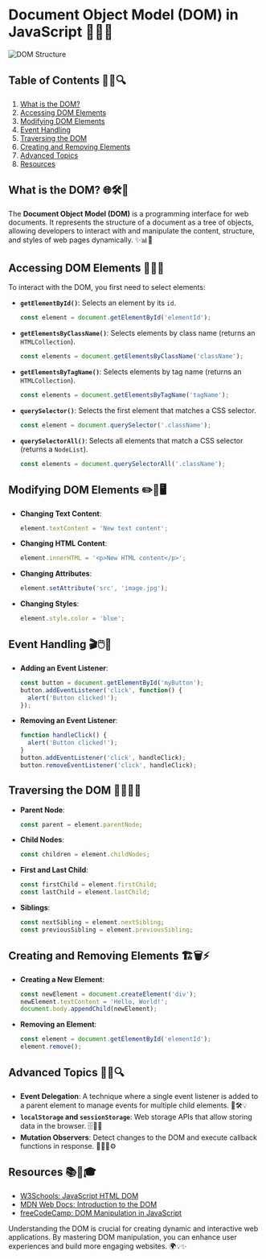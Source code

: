# Document Object Model (DOM) in JavaScript 🌟📜💡

![DOM Structure](https://www.w3schools.com/js/pic_htmltree.gif)

## Table of Contents 📑📌🔍

1. [What is the DOM?](#what-is-the-dom)
2. [Accessing DOM Elements](#accessing-dom-elements)
3. [Modifying DOM Elements](#modifying-dom-elements)
4. [Event Handling](#event-handling)
5. [Traversing the DOM](#traversing-the-dom)
6. [Creating and Removing Elements](#creating-and-removing-elements)
7. [Advanced Topics](#advanced-topics)
8. [Resources](#resources)

## What is the DOM? 🌐🛠️📄

The **Document Object Model (DOM)** is a programming interface for web documents. It represents the structure of a document as a tree of objects, allowing developers to interact with and manipulate the content, structure, and styles of web pages dynamically. ✨📊🔧

## Accessing DOM Elements 🎯📂🔎

To interact with the DOM, you first need to select elements:

- **`getElementById()`**: Selects an element by its `id`.
  ```javascript
  const element = document.getElementById('elementId');
  ```

- **`getElementsByClassName()`**: Selects elements by class name (returns an `HTMLCollection`).
  ```javascript
  const elements = document.getElementsByClassName('className');
  ```

- **`getElementsByTagName()`**: Selects elements by tag name (returns an `HTMLCollection`).
  ```javascript
  const elements = document.getElementsByTagName('tagName');
  ```

- **`querySelector()`**: Selects the first element that matches a CSS selector.
  ```javascript
  const element = document.querySelector('.className');
  ```

- **`querySelectorAll()`**: Selects all elements that match a CSS selector (returns a `NodeList`).
  ```javascript
  const elements = document.querySelectorAll('.className');
  ```

## Modifying DOM Elements ✏️🎨🖥️

- **Changing Text Content**:
  ```javascript
  element.textContent = 'New text content';
  ```

- **Changing HTML Content**:
  ```javascript
  element.innerHTML = '<p>New HTML content</p>';
  ```

- **Changing Attributes**:
  ```javascript
  element.setAttribute('src', 'image.jpg');
  ```

- **Changing Styles**:
  ```javascript
  element.style.color = 'blue';
  ```

## Event Handling 🎬🖱️📢

- **Adding an Event Listener**:
  ```javascript
  const button = document.getElementById('myButton');
  button.addEventListener('click', function() {
    alert('Button clicked!');
  });
  ```

- **Removing an Event Listener**:
  ```javascript
  function handleClick() {
    alert('Button clicked!');
  }
  button.addEventListener('click', handleClick);
  button.removeEventListener('click', handleClick);
  ```

## Traversing the DOM 🌿🔄🕵️‍♂️

- **Parent Node**:
  ```javascript
  const parent = element.parentNode;
  ```

- **Child Nodes**:
  ```javascript
  const children = element.childNodes;
  ```

- **First and Last Child**:
  ```javascript
  const firstChild = element.firstChild;
  const lastChild = element.lastChild;
  ```

- **Siblings**:
  ```javascript
  const nextSibling = element.nextSibling;
  const previousSibling = element.previousSibling;
  ```

## Creating and Removing Elements 🏗️🗑️⚡

- **Creating a New Element**:
  ```javascript
  const newElement = document.createElement('div');
  newElement.textContent = 'Hello, World!';
  document.body.appendChild(newElement);
  ```

- **Removing an Element**:
  ```javascript
  const element = document.getElementById('elementId');
  element.remove();
  ```

## Advanced Topics 🚀🧠🔍

- **Event Delegation**: A technique where a single event listener is added to a parent element to manage events for multiple child elements. 📢🛠️💡
- **`localStorage` and `sessionStorage`**: Web storage APIs that allow storing data in the browser. 🗄️🔑📂
- **Mutation Observers**: Detect changes to the DOM and execute callback functions in response. 🕵️‍♀️🔄⚙️

## Resources 📚🔗🎓

- [W3Schools: JavaScript HTML DOM](https://www.w3schools.com/js/js_htmldom.asp)
- [MDN Web Docs: Introduction to the DOM](https://developer.mozilla.org/en-US/docs/Web/API/Document_Object_Model/Introduction)
- [freeCodeCamp: DOM Manipulation in JavaScript](https://www.freecodecamp.org/news/dom-manipulation-in-javascript/)

Understanding the DOM is crucial for creating dynamic and interactive web applications. By mastering DOM manipulation, you can enhance user experiences and build more engaging websites. 🌍💡✨

